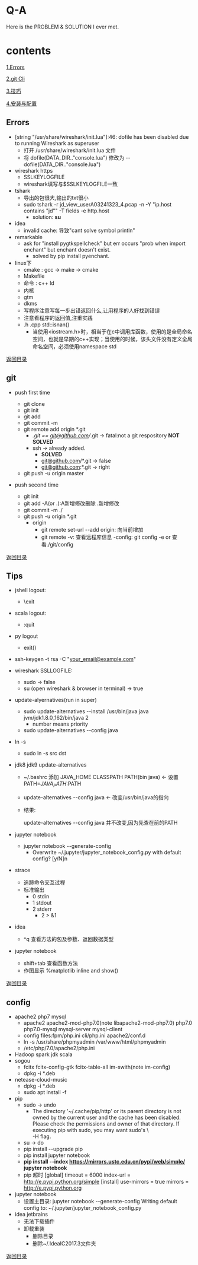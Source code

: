 # Q-A
Here is the PROBLEM &amp; SOLUTION I ever met.
# contents
[1.Errors](#errors)

[2.git Cli](#git)

[3.技巧](#tips)

[4.安装与配置](#config)

## Errors
- [string "/usr/share/wireshark/init.lua"]:46: dofile has been disabled due to running Wireshark as superuser
    - 打开 /usr/share/wireshark/init.lua 文件
    - 将 dofile(DATA_DIR.."console.lua") 修改为 --dofile(DATA_DIR.."console.lua")
- wireshark https
    - SSLKEYLOGFILE
    - wireshark填写与$SSLKEYLOGFILE一致
- tshark
    - 导出的包很大,输出的txt很小
    - sudo tshark -r jd_view_userA03241323_4.pcap -n -Y "ip.host contains \"jd\"" -T fields -e http.host 
        - solution: **su**
- idea 
    - invalid cache: 导致"cant solve symbol println"
- remarkable
    - ask for "install pygtkspellcheck" but err occurs "prob when import enchant" but enchant doesn't exist.
        - solved by pip install pyenchant.
- linux下
	- cmake : gcc -> make -> cmake
	- Makefile	
	- 命令 : c++  ld
	- 内核 
	- gtm
	- dkms
	- 写程序注意写每一步出错返回什么,让用程序的人好找到错误
	- 注意看程序的返回值,注重实践
	- .h .cpp std::isnan()
	    - 当使用<iostream.h>时，相当于在c中调用库函数，使用的是全局命名空间，也就是早期的c++实现；当使用<iostream>的时候，该头文件没有定义全局命名空间，必须使用namespace std
	
	
[返回目录](#contents)
## git
- push first time
    - git clone
    - git init
    - git add
    - git commit -m
    - git remote add origin *.git
        - *.git == git@github.com/*.git -> fatal:not a git respository **NOT SOLVED**
        - ssh -> already added.
            - **SOLVED**
            - git@github.com/*.git -> false
            - git@github.com:*.git -> right
    - git push -u origin master

- push second time
    - git init
    - git add -A(or .):A新增修改删除   .新增修改
    - git commit -m ./
    - git push -u origin *.git
    	- origin
    	    - git remote set-url --add origin: 向当前增加
    	    - git remote -v: 查看远程库信息
    -config:  git config -e  or  查看./git/config 

[返回目录](#contents)
## Tips
- jshell logout:
    - \exit
- scala logout:
    - :quit
- py logout
    - exit()
- ssh-keygen -t rsa -C "your_email@example.com"
- wireshark SSLLOGFILE:
    - sudo -> false
    - su (open wireshark & browser in terminal) -> true
- update-alyernatives(run in super)
    - sudo update-alternatives --install /usr/bin/java java jvm/jdk1.8.0_162/bin/java 2
        - number means priority
    - sudo update-alternatives --config java
- ln -s
    - sudo ln -s src dst
- jdk8 jdk9 update-alternatives
    - ~/.bashrc 添加 JAVA_HOME CLASSPATH PATH(bin java) <- 设置PATH=$JAVA_PATH:$PATH
    - update-alternatives --config java <- 改变/usr/bin/java的指向
    - 结果:
    
        update-alternatives --config java 并不改变,因为先查在前的PATH
- jupyter notebook
    - jupyter notebook --generate-config
        - Overwrite ~/.jupyter/jupyter_notebook_config.py with default config? [y/N]n
- strace 
    - 追踪命令交互过程
    - 标准输出
        - 0 stdin 
        - 1 stdout
        - 2 stderr
            - 2 > &1
- idea
    - ^q 查看方法的包及参数、返回数据类型
     
- jupyter notebook
    - shift+tab 查看函数方法   
    - 作图显示  %matplotlib inline   and   show()
      
[返回目录](#contents)
    
## config
- apache2 php7 mysql
    - apache2 apache2-mod-php7.0(note libapache2-mod-php7.0) php7.0 php7.0-mysql mysql-server mysql-client
    - config files:fpm/php.ini cli/php.ini apache2/conf.d
    - ln -s /usr/share/phpmyadmin /var/www/html/phpmyadmin
    - /etc/php/7.0/apache2/php.ini 
- Hadoop spark jdk scala
- sogou
    - fcitx fcitx-config-gtk fcitx-table-all im-swith(note im-config)
    - dpkg -i *.deb
- netease-cloud-music
    - dpkg -i *.deb
    - sudo apt install -f 
- pip
    - sudo -> undo
        - The directory '~/.cache/pip/http' or its parent directory is not owned by the current user and the cache has been
            disabled. Please check the permissions and owner of that directory. If executing pip with sudo, you may want sudo's \              
            \-H flag.
    - su -> do
    - pip install --upgrade pip
    - pip install jupyter notebook
    - **pip install --index https://mirrors.ustc.edu.cn/pypi/web/simple/ jupyter notebook**
    - pip 超时
        [global]
        timeout = 6000
        index-url = http://e.pypi.python.org/simple
        [install]
        use-mirrors = true
        mirrors = http://e.pypi.python.org
- jupyter notebook 
    - 设置主目录: jupyter notebook --generate-config 
                Writing default config to: ~/.jupyter/jupyter_notebook_config.py
- idea jetbrains
    - 无法下载插件
    - 卸载重装
        - 删除目录
        - 删除~/.IdeaIC2017.3文件夹
        

[返回目录](#contents)
